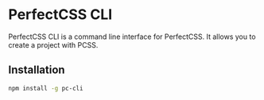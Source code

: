 # PerfectCSS CLI

PerfectCSS CLI is a command line interface for PerfectCSS. It allows you to create a project with PCSS.

## Installation

```bash
npm install -g pc-cli
```

